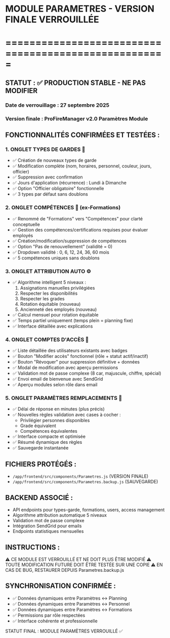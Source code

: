 # MODULE PARAMETRES - VERSION FINALE VERROUILLÉE
# =====================================================

## STATUT : ✅ PRODUCTION STABLE - NE PAS MODIFIER

### Date de verrouillage : 27 septembre 2025
### Version finale : ProFireManager v2.0 Paramètres Module

## FONCTIONNALITÉS CONFIRMÉES ET TESTÉES :

### 1. ONGLET TYPES DE GARDES 🚒
- ✅ Création de nouveaux types de garde
- ✅ Modification complète (nom, horaires, personnel, couleur, jours, officier)
- ✅ Suppression avec confirmation
- ✅ Jours d'application (récurrence) : Lundi à Dimanche
- ✅ Option "Officier obligatoire" fonctionnelle
- ✅ 3 types par défaut sans doublons

### 2. ONGLET COMPÉTENCES 📜 (ex-Formations)
- ✅ Renommé de "Formations" vers "Compétences" pour clarté conceptuelle
- ✅ Gestion des compétences/certifications requises pour évaluer employés
- ✅ Création/modification/suppression de compétences
- ✅ Option "Pas de renouvellement" (validité = 0)
- ✅ Dropdown validité : 0, 6, 12, 24, 36, 60 mois
- ✅ 5 compétences uniques sans doublons

### 3. ONGLET ATTRIBUTION AUTO ⚙️
- ✅ Algorithme intelligent 5 niveaux :
  1. Assignations manuelles privilégiées
  2. Respecter les disponibilités 
  3. Respecter les grades
  4. Rotation équitable (nouveau)
  5. Ancienneté des employés (nouveau)
- ✅ Calcul mensuel pour rotation équitable
- ✅ Temps partiel uniquement (temps plein = planning fixe)
- ✅ Interface détaillée avec explications

### 4. ONGLET COMPTES D'ACCÈS 👥
- ✅ Liste détaillée des utilisateurs existants avec badges
- ✅ Bouton "Modifier accès" fonctionnel (rôle + statut actif/inactif)
- ✅ Bouton "Révoquer" pour suppression définitive + données
- ✅ Modal de modification avec aperçu permissions
- ✅ Validation mot de passe complexe (8 car, majuscule, chiffre, spécial)
- ✅ Envoi email de bienvenue avec SendGrid
- ✅ Aperçu modules selon rôle dans email

### 5. ONGLET PARAMÈTRES REMPLACEMENTS 🔄
- ✅ Délai de réponse en minutes (plus précis)
- ✅ Nouvelles règles validation avec cases à cocher :
  - Privilégier personnes disponibles
  - Grade équivalent
  - Compétences équivalentes
- ✅ Interface compacte et optimisée
- ✅ Résumé dynamique des règles
- ✅ Sauvegarde instantanée

## FICHIERS PROTÉGÉS :
- `/app/frontend/src/components/Parametres.js` (VERSION FINALE)
- `/app/frontend/src/components/Parametres.backup.js` (SAUVEGARDE)

## BACKEND ASSOCIÉ :
- API endpoints pour types-garde, formations, users, access management
- Algorithme attribution automatique 5 niveaux
- Validation mot de passe complexe
- Intégration SendGrid pour emails
- Endpoints statistiques mensuelles

## INSTRUCTIONS :
⚠️ CE MODULE EST VERROUILLÉ ET NE DOIT PLUS ÊTRE MODIFIÉ
⚠️ TOUTE MODIFICATION FUTURE DOIT ÊTRE TESTÉE SUR UNE COPIE
⚠️ EN CAS DE BUG, RESTAURER DEPUIS Parametres.backup.js

## SYNCHRONISATION CONFIRMÉE :
- ✅ Données dynamiques entre Paramètres ↔ Planning
- ✅ Données dynamiques entre Paramètres ↔ Personnel  
- ✅ Données dynamiques entre Paramètres ↔ Formations
- ✅ Permissions par rôle respectées
- ✅ Interface cohérente et professionnelle

STATUT FINAL : MODULE PARAMÈTRES VERROUILLÉ ✅
